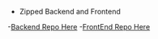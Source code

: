 - Zipped Backend and Frontend 

-[Backend Repo Here](https://github.com/naman-verma-01/StudySession-Backend)
-[FrontEnd Repo Here](https://github.com/naman-verma-01/Study-Session-Front-end)
